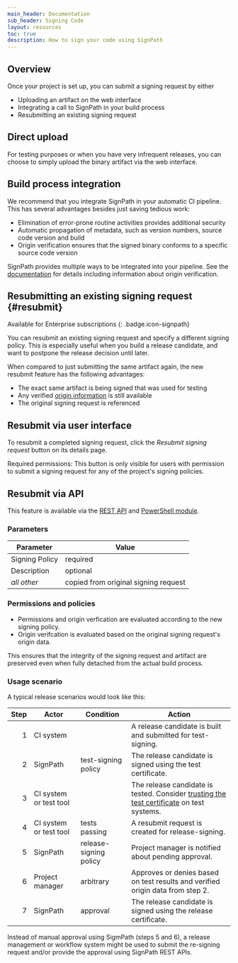 ```yaml
---
main_header: Documentation
sub_header: Signing Code
layout: resources
toc: true
description: How to sign your code using SignPath
---
```


## Overview

Once your project is set up, you can submit a signing request by either

* Uploading an artifact on the web interface
* Integrating a call to SignPath in your build process
* Resubmitting an existing signing request

## Direct upload

For testing purposes or when you have very infrequent releases, you can choose to simply upload the binary artifact via the web interface.

## Build process integration

We recommend that you integrate SignPath in your automatic CI pipeline. This has several advantages besides just saving tedious work:

* Elimination of error-prone routine activities provides additional security
* Automatic propagation of metadata, such as version numbers, source code version and build
* Origin verification ensures that the signed binary conforms to a specific source code version

SignPath provides multiple ways to be integrated into your pipeline. See the [documentation](/documentation/build-system-integration) for details including information about origin verification.

## Resubmitting an existing signing request {#resubmit}

Available for Enterprise subscriptions
{: .badge.icon-signpath}

You can resubmit an existing signing request and specify a different signing policy. This is especially useful when you build a release candidate, and want to postpone the release decision until later.

When compared to just submitting the same artifact again, the new resubmit feature has the following advantages:

* The exact same artifact is being signed that was used for testing
* Any verified [origin information](/documentation/build-system-integration#ci-integrations-with-origin-verification) is still available 
* The original signing request is referenced

## Resubmit via user interface

To resubmit a completed signing request, click the _Resubmit signing request_ button on its details page.

Required permissions: This button is only visible for users with permission to submit a signing request for any of the project's signing policies.

## Resubmit via API

This feature is available via the [REST API](/documentation/build-system-integration#resubmit-a-signing-request) and [PowerShell module](/documentation/powershell/Submit-SigningRequest#resubmit).

### Parameters

| Parameter      | Value 
|----------------|----------
| Signing Policy | required 
| Description    | optional 
| _all other_    | copied from original signing request

### Permissions and policies

* Permissions and origin verfication are evaluated according to the new signing policy.
* Origin verifcation is evaluated based on the original signing request's origin data. 

This ensures that the integrity of the signing request and artifact are preserved even when fully detached from the actual build process.

### Usage scenario

A typical release scenarios would look like this:

| Step | Actor                              | Condition              | Action
|-----:|------------------------------------|------------------------|---------------------------------------------------------
|    1 | CI system                          |                        | A release candidate is built and submitted for test-signing.
|    2 | SignPath                           | test-signing policy    | The release candidate is signed using the test certificate.
|    3 | CI system or test tool             |                        | The release candidate is tested. Consider [trusting the test certificate](/code-signing/test-certificates) on test systems.
|    4 | CI system or test tool             | tests passing          | A resubmit request is created for release-signing.
|    5 | SignPath                           | release-signing policy | Project manager is notified about pending approval.
|    6 | Project manager                    | arbitrary              | Approves or denies based on test results and verified origin data from step 2.
|    7 | SignPath                           | approval               | The release candidate is signed using the release certificate.

Instead of manual approval using SigmPath (steps 5 and 6), a release management or workflow system might be used to submit the re-signing request and/or provide the approval using SignPath REST APIs. 